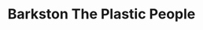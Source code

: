 ---
title: "Barkston The Plastic People"
url: /hebburn/barkston-the-plastic-people/
shop: Allgemein
---